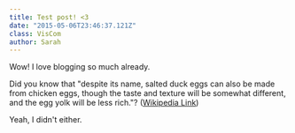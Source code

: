 ```yaml
---
title: Test post! <3
date: "2015-05-06T23:46:37.121Z"
class: VisCom
author: Sarah
---
```


Wow! I love blogging so much already.

Did you know that "despite its name, salted duck eggs can also be made from
chicken eggs, though the taste and texture will be somewhat different, and the
egg yolk will be less rich."?
([Wikipedia Link](http://en.wikipedia.org/wiki/Salted_duck_egg))

Yeah, I didn't either.
